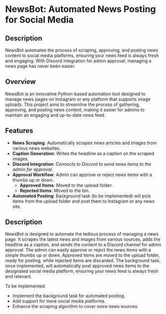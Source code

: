 # NewsBot: Automated News Posting for Social Media


## Description
NewsBot automates the process of scraping, approving, and posting news content to social media platforms, ensuring your news feed is always fresh and engaging. With Discord integration for admin approval, managing a news page has never been easier.

## Overview
NewsBot is an innovative Python-based automation tool designed to manage news pages on Instagram or any platform that supports image uploads. This project aims to streamline the process of gathering, approving, and posting news content, making it easier for admins to maintain an engaging and up-to-date news feed.

## Features
- **News Scraping**: Automatically scrapes news articles and images from various news websites.
- **Caption Generation**: Writes the headline as a caption on the scraped images.
- **Discord Integration**: *Connects to Discord to send news items to the admin for approval*.
- **Approval Workflow**: Admin can approve or reject news items with a thumbs up or down.
  - **Approved Items**: Moved to the upload folder.
  - **Rejected Items**: Moved to the bin.
- **Automated Posting**: Background task (to be implemented) will pick items from the upload folder and post them to Instagram or any news site.

## Description
NewsBot is designed to automate the tedious process of managing a news page. It scrapes the latest news and images from various sources, adds the headline as a caption, and sends the content to a Discord channel for admin approval. The admin can easily approve or reject the news items with a simple thumbs up or down. Approved items are moved to the upload folder, ready for posting, while rejected items are discarded. The background task, once implemented, will automatically post approved news items to the designated social media platform, ensuring your news feed is always fresh and relevant.

To be implemented:
- Implement the background task for automated posting.
- Add support for more social media platforms.
- Enhance the scraping algorithm to cover more news sources.
